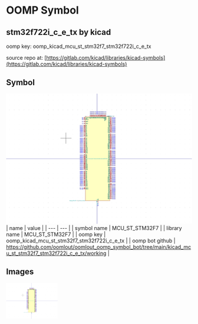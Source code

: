 # OOMP Symbol  
## stm32f722i_c_e_tx  by kicad  
  
oomp key: oomp_kicad_mcu_st_stm32f7_stm32f722i_c_e_tx  
  
source repo at: [https://gitlab.com/kicad/libraries/kicad-symbols](https://gitlab.com/kicad/libraries/kicad-symbols)  
## Symbol  
  
[![working.png](working_600.png)](working.png)  
| name | value | 
| --- | --- | 
| symbol name | MCU_ST_STM32F7 | 
| library name | MCU_ST_STM32F7 | 
| oomp key | oomp_kicad_mcu_st_stm32f7_stm32f722i_c_e_tx | 
| oomp bot github | https://github.com/oomlout/oomlout_oomp_symbol_bot/tree/main/kicad_mcu_st_stm32f7_stm32f722i_c_e_tx/working | 
## Images  
  
[![working.png](working_140.png)](working.png)  
